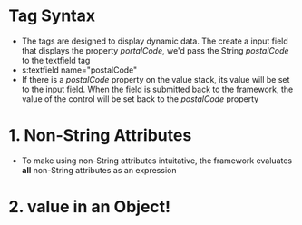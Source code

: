 # Tag Syntax
* The tags are designed to display dynamic data. The create a input field that displays the property *portalCode*, we'd pass the String *postalCode* to the textfield tag
* s:textfield name="postalCode"
* If there is a *postalCode* property on the value stack, its value will be set to the input field. When the field is submitted back to the framework, the value of the control will be set back to the *postalCode* property

# 1. Non-String Attributes
* To make using non-String attributes intuitative, the framework evaluates **all** non-String attributes as an expression

# 2. value in an Object!
